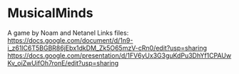 # MusicalMinds
A game by Noam and Netanel
Links files:
https://docs.google.com/document/d/1n9-i_z61lC6T5BGBR86jEbx1dkDM_Zk5O65mzV-cRn0/edit?usp=sharing
https://docs.google.com/presentation/d/1FV6yUx3G3guKdPu3DhYf1CPAUwKv_oiZwUifOh7ronE/edit?usp=sharing
